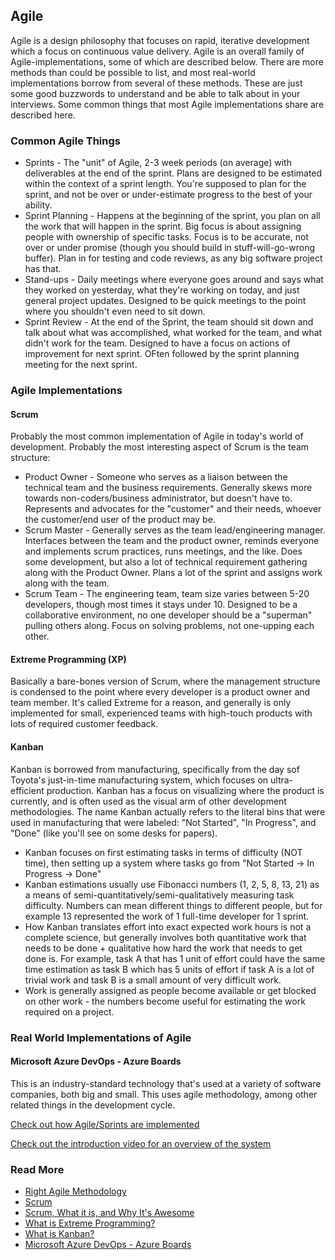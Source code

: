 ## Agile

Agile is a design philosophy that focuses on rapid, iterative development which a focus on continuous value delivery. Agile is an overall family of Agile-implementations, some of which are described below. There are more methods than could be possible to list, and most real-world implementations borrow from several of these methods. These are just some good buzzwords to understand and be able to talk about in your interviews. Some common things that most Agile implementations share are described here.

### Common Agile Things
- Sprints - The "unit" of Agile, 2-3 week periods (on average) with deliverables at the end of the sprint. Plans are designed to be estimated within the context of a sprint length. You're supposed to plan for the sprint, and not be over or under-estimate progress to the best of your ability.
- Sprint Planning - Happens at the beginning of the sprint, you plan on all the work that will happen in the sprint. Big focus is about assigning people with ownership of specific tasks. Focus is to be accurate, not over or under promise (though you should build in stuff-will-go-wrong buffer). Plan in for testing and code reviews, as any big software project has that.
- Stand-ups - Daily meetings where everyone goes around and says what they worked on yesterday, what they're working on today, and just general project updates. Designed to be quick meetings to the point where you shouldn't even need to sit down.
- Sprint Review - At the end of the Sprint, the team should sit down and talk about what was accomplished, what worked for the team, and what didn't work for the team. Designed to have a focus on actions of improvement for next sprint. OFten followed by the sprint planning meeting for the next sprint.

### Agile Implementations

#### Scrum

Probably the most common implementation of Agile in today's world of development. Probably the most interesting aspect of Scrum is the team structure:
- Product Owner - Someone who serves as a liaison between the technical team and the business requirements. Generally skews more towards non-coders/business administrator, but doesn't have to. Represents and advocates for the "customer" and their needs, whoever the customer/end user of the product may be. 
- Scrum Master - Generally serves as the team lead/engineering manager. Interfaces between the team and the product owner, reminds everyone and implements scrum practices, runs meetings, and the like. Does some development, but also a lot of technical requirement gathering along with the Product Owner. Plans a lot of the sprint and assigns work along with the team.
- Scrum Team - The engineering team, team size varies between 5-20 developers, though most times it stays under 10. Designed to be a collaborative environment, no one developer should be a "superman" pulling others along. Focus on solving problems, not one-upping each other.

#### Extreme Programming (XP)

Basically a bare-bones version of Scrum, where the management structure is condensed to the point where every developer is a product owner and team member. It's called Extreme for a reason, and generally is only implemented for small, experienced teams with high-touch products with lots of required customer feedback.

#### Kanban

Kanban is borrowed from manufacturing, specifically from the day sof Toyota's just-in-time manufacturing system, which focuses on ultra-efficient production. Kanban has a focus on visualizing where the product is currently, and is often used as the visual arm of other development methodologies. The name Kanban actually refers to the literal bins that were used in manufacturing that were labeled: "Not Started", "In Progress", and "Done" (like you'll see on some desks for papers).
- Kanban focuses on first estimating tasks in terms of difficulty (NOT time), then setting up a system where tasks go from "Not Started -> In Progress -> Done"
- Kanban estimations usually use Fibonacci numbers (1, 2, 5, 8, 13, 21) as a means of semi-quantitatively/semi-qualitatively measuring task difficulty. Numbers can mean different things to different people, but for example 13 represented the work of 1 full-time developer for 1 sprint.
- How Kanban translates effort into exact expected work hours is not a complete science, but generally involves both quantitative work that needs to be done + qualitative how hard the work that needs to get done is. For example, task A that has 1 unit of effort could have the same time estimation as task B which has 5 units of effort if task A is a lot of trivial work and task B is a small amount of very difficult work.
- Work is generally assigned as people become available or get blocked on other work - the numbers become useful for estimating the work required on a project.

### Real World Implementations of Agile
#### Microsoft Azure DevOps - Azure Boards
This is an industry-standard technology that's used at a variety of software companies, both big and small. This uses agile methodology, among other related things in the development cycle.

[Check out how Agile/Sprints are implemented](https://www.youtube.com/watch?v=SbFKi6Hflc0)

[Check out the introduction video for an overview of the system](https://www.youtube.com/watch?v=JhqpF-5E10I)

### Read More
- [Right Agile Methodology](https://kanbanize.com/blog/right-agile-methodology-for-your-project/)
- [Scrum](https://www.scrum.org/resources/what-is-scrum)
- [Scrum, What it is, and Why It's Awesome](https://www.atlassian.com/agile/scrum)
- [What is Extreme Programming?](https://www.lucidchart.com/blog/what-is-extreme-programming)
- [What is Kanban?](https://www.atlassian.com/agile/kanban)
- [Microsoft Azure DevOps - Azure Boards](https://docs.microsoft.com/en-us/azure/devops/boards/get-started/what-is-azure-boards?view=azure-devops&tabs=agile-process)
